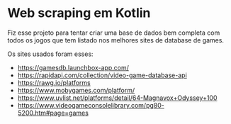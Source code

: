 # Web scraping em Kotlin

Fiz esse projeto para tentar criar uma base de dados bem completa com todos os jogos que tem listado nos melhores sites de database de games.

Os sites usados foram esses:


- https://gamesdb.launchbox-app.com/
- https://rapidapi.com/collection/video-game-database-api
- https://rawg.io/platforms
- https://www.mobygames.com/platform/
- https://www.uvlist.net/platforms/detail/64-Magnavox+Odyssey+100
- https://www.videogameconsolelibrary.com/pg80-5200.htm#page=games